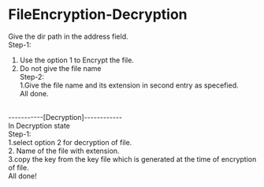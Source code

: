# FileEncryption-Decryption
Give the dir path in the address field.<br/>
Step-1:<br/>
  1. Use the option 1 to Encrypt the file.<br/>
  2. Do not give the file name<br/>
Step-2:<br/>
  1.Give the file name and its extension in second entry as specefied.<br/>
  All done.<br/>
<br/>
-----------[Decryption]------------<br/>
In Decryption state<br/>
Step-1:<br/>
  1.select option 2 for decryption of file.<br/>
  2. Name of the file with extension.<br/>
  3.copy the key from the key file which is generated at the time of encryption of file.<br/>
  All done!<br/>
